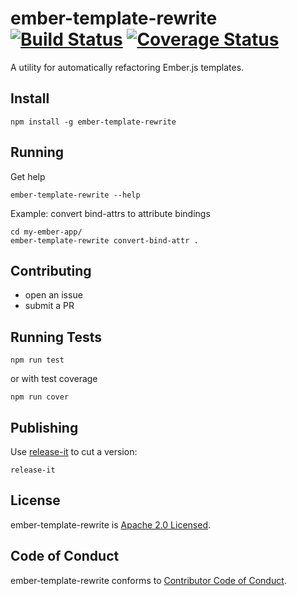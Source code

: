 # ember-template-rewrite [![Build Status][travis-badge]][travis-badge-url] [![Coverage Status][coveralls-badge]][coveralls-badge-url]

A utility for automatically refactoring Ember.js templates.

## Install

```
npm install -g ember-template-rewrite
```

## Running

Get help

```
ember-template-rewrite --help
```

Example: convert bind-attrs to attribute bindings

```
cd my-ember-app/
ember-template-rewrite convert-bind-attr .
```

## Contributing

- open an issue
- submit a PR

## Running Tests

```
npm run test
```

or with test coverage

```
npm run cover
```

## Publishing

Use [release-it](https://github.com/webpro/release-it) to cut a version:

```
release-it
```

## License

ember-template-rewrite is [Apache 2.0 Licensed](LICENSE.md).

## Code of Conduct

ember-template-rewrite conforms to [Contributor Code of Conduct](code-of-conduct.md).

[travis-badge]: https://travis-ci.org/q2ebanking/ember-template-rewrite.svg?branch=master
[travis-badge-url]: https://travis-ci.org/q2ebanking/ember-template-rewrite
[coveralls-badge]: https://coveralls.io/repos/github/q2ebanking/ember-template-rewrite/badge.svg?branch=master
[coveralls-badge-url]: https://coveralls.io/github/q2ebanking/ember-template-rewrite?branch=master
